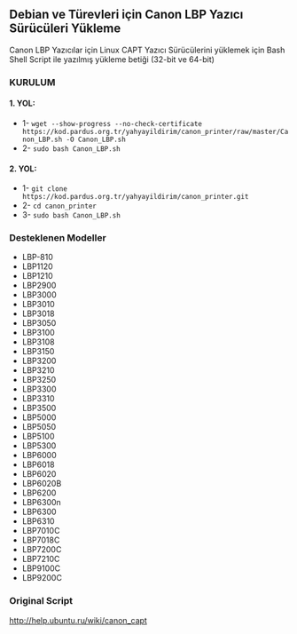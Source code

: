 ## Debian ve Türevleri için Canon LBP Yazıcı Sürücüleri Yükleme
Canon LBP Yazıcılar için Linux CAPT Yazıcı Sürücülerini yüklemek için Bash Shell Script ile yazılmış yükleme betiği (32-bit ve 64-bit)

### KURULUM
#### 1. YOL:
* 1- `wget --show-progress --no-check-certificate https://kod.pardus.org.tr/yahyayildirim/canon_printer/raw/master/Canon_LBP.sh -O Canon_LBP.sh`
* 2- `sudo bash Canon_LBP.sh`

#### 2. YOL:
* 1- `git clone https://kod.pardus.org.tr/yahyayildirim/canon_printer.git`
* 2- `cd canon_printer`
* 3- `sudo bash Canon_LBP.sh`


### Desteklenen Modeller
- LBP-810
- LBP1120
- LBP1210
- LBP2900
- LBP3000
- LBP3010
- LBP3018
- LBP3050
- LBP3100
- LBP3108
- LBP3150
- LBP3200
- LBP3210
- LBP3250
- LBP3300
- LBP3310
- LBP3500
- LBP5000
- LBP5050
- LBP5100
- LBP5300
- LBP6000
- LBP6018
- LBP6020
- LBP6020B
- LBP6200
- LBP6300n
- LBP6300
- LBP6310
- LBP7010C
- LBP7018C
- LBP7200C
- LBP7210C
- LBP9100C
- LBP9200C

### Original Script
http://help.ubuntu.ru/wiki/canon_capt
